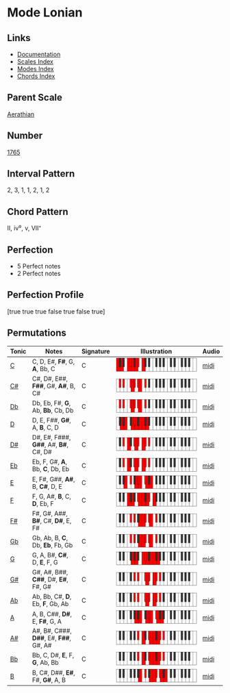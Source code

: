 # Mode Lonian

## Links

- [Documentation](index.md)
- [Scales Index](Scales.md)
- [Modes Index](Modes.md)
- [Chords Index](Chords.md)

## Parent Scale

[Aerathian](ScaleAerathian.md)

## Number

[1765](https://ianring.com/musictheory/scales/1765)

## Interval Pattern

2, 3, 1, 1, 2, 1, 2

## Chord Pattern

II, iv⁰, v, VII⁺

## Perfection

- 5 Perfect notes
- 2 Perfect notes

## Perfection Profile

[true true true false true false true]

## Permutations

| Tonic | Notes | Signature | Illustration | Audio |
|-------|-------|-----------|--------------|-------|
| [C](ModeCNaturalLonian.md) | C, D, E#, **F#**, G, **A**, Bb, C | C | ![CNaturalLonian](ModeCNaturalLonian.png) | [midi](https://github.com/edipermadi/music/blob/main/docs/ModeCNaturalLonian.mid?raw=true) |
| [C#](ModeCSharpLonian.md) | C#, D#, E##, **F##**, G#, **A#**, B, C# | C | ![CSharpLonian](ModeCSharpLonian.png) | [midi](https://github.com/edipermadi/music/blob/main/docs/ModeCSharpLonian.mid?raw=true) |
| [Db](ModeDFlatLonian.md) | Db, Eb, F#, **G**, Ab, **Bb**, Cb, Db | C | ![DFlatLonian](ModeDFlatLonian.png) | [midi](https://github.com/edipermadi/music/blob/main/docs/ModeDFlatLonian.mid?raw=true) |
| [D](ModeDNaturalLonian.md) | D, E, F##, **G#**, A, **B**, C, D | C | ![DNaturalLonian](ModeDNaturalLonian.png) | [midi](https://github.com/edipermadi/music/blob/main/docs/ModeDNaturalLonian.mid?raw=true) |
| [D#](ModeDSharpLonian.md) | D#, E#, F###, **G##**, A#, **B#**, C#, D# | C | ![DSharpLonian](ModeDSharpLonian.png) | [midi](https://github.com/edipermadi/music/blob/main/docs/ModeDSharpLonian.mid?raw=true) |
| [Eb](ModeEFlatLonian.md) | Eb, F, G#, **A**, Bb, **C**, Db, Eb | C | ![EFlatLonian](ModeEFlatLonian.png) | [midi](https://github.com/edipermadi/music/blob/main/docs/ModeEFlatLonian.mid?raw=true) |
| [E](ModeENaturalLonian.md) | E, F#, G##, **A#**, B, **C#**, D, E | C | ![ENaturalLonian](ModeENaturalLonian.png) | [midi](https://github.com/edipermadi/music/blob/main/docs/ModeENaturalLonian.mid?raw=true) |
| [F](ModeFNaturalLonian.md) | F, G, A#, **B**, C, **D**, Eb, F | C | ![FNaturalLonian](ModeFNaturalLonian.png) | [midi](https://github.com/edipermadi/music/blob/main/docs/ModeFNaturalLonian.mid?raw=true) |
| [F#](ModeFSharpLonian.md) | F#, G#, A##, **B#**, C#, **D#**, E, F# | C | ![FSharpLonian](ModeFSharpLonian.png) | [midi](https://github.com/edipermadi/music/blob/main/docs/ModeFSharpLonian.mid?raw=true) |
| [Gb](ModeGFlatLonian.md) | Gb, Ab, B, **C**, Db, **Eb**, Fb, Gb | C | ![GFlatLonian](ModeGFlatLonian.png) | [midi](https://github.com/edipermadi/music/blob/main/docs/ModeGFlatLonian.mid?raw=true) |
| [G](ModeGNaturalLonian.md) | G, A, B#, **C#**, D, **E**, F, G | C | ![GNaturalLonian](ModeGNaturalLonian.png) | [midi](https://github.com/edipermadi/music/blob/main/docs/ModeGNaturalLonian.mid?raw=true) |
| [G#](ModeGSharpLonian.md) | G#, A#, B##, **C##**, D#, **E#**, F#, G# | C | ![GSharpLonian](ModeGSharpLonian.png) | [midi](https://github.com/edipermadi/music/blob/main/docs/ModeGSharpLonian.mid?raw=true) |
| [Ab](ModeAFlatLonian.md) | Ab, Bb, C#, **D**, Eb, **F**, Gb, Ab | C | ![AFlatLonian](ModeAFlatLonian.png) | [midi](https://github.com/edipermadi/music/blob/main/docs/ModeAFlatLonian.mid?raw=true) |
| [A](ModeANaturalLonian.md) | A, B, C##, **D#**, E, **F#**, G, A | C | ![ANaturalLonian](ModeANaturalLonian.png) | [midi](https://github.com/edipermadi/music/blob/main/docs/ModeANaturalLonian.mid?raw=true) |
| [A#](ModeASharpLonian.md) | A#, B#, C###, **D##**, E#, **F##**, G#, A# | C | ![ASharpLonian](ModeASharpLonian.png) | [midi](https://github.com/edipermadi/music/blob/main/docs/ModeASharpLonian.mid?raw=true) |
| [Bb](ModeBFlatLonian.md) | Bb, C, D#, **E**, F, **G**, Ab, Bb | C | ![BFlatLonian](ModeBFlatLonian.png) | [midi](https://github.com/edipermadi/music/blob/main/docs/ModeBFlatLonian.mid?raw=true) |
| [B](ModeBNaturalLonian.md) | B, C#, D##, **E#**, F#, **G#**, A, B | C | ![BNaturalLonian](ModeBNaturalLonian.png) | [midi](https://github.com/edipermadi/music/blob/main/docs/ModeBNaturalLonian.mid?raw=true) |

